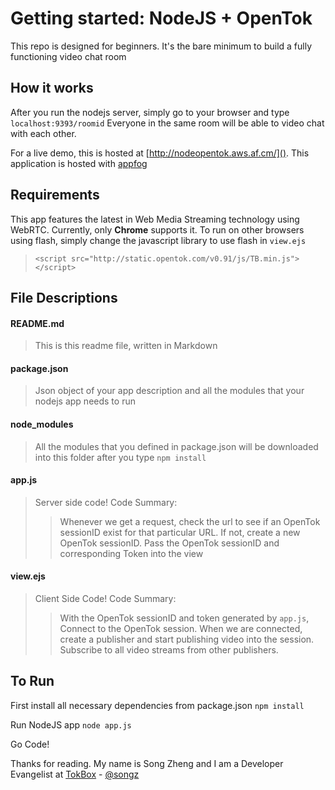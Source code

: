 # Getting started:  NodeJS + OpenTok
This repo is designed for beginners. It's the bare minimum to build a fully functioning video chat room

## How it works
After you run the nodejs server, simply go to your browser and type `localhost:9393/roomid` Everyone in the same room will be able to video chat with each other.

For a live demo, this is hosted at [http://nodeopentok.aws.af.cm/]().  This application is hosted with [appfog](https://www.appfog.com/)

## Requirements
This app features the latest in Web Media Streaming technology using WebRTC. Currently, only **Chrome** supports it. To run on other browsers using flash, simply change the javascript library to use flash in `view.ejs`
> `<script src="http://static.opentok.com/v0.91/js/TB.min.js"></script>`

## File Descriptions
#### README.md
> This is this readme file, written in Markdown

#### package.json 
> Json object of your app description and all the modules that your nodejs app needs to run

#### node_modules
> All the modules that you defined in package.json will be downloaded into this folder after you type `npm install`

#### app.js
> Server side code! Code Summary:
> > Whenever we get a request, check the url to see if an OpenTok sessionID exist for that particular URL. If not, create a new OpenTok sessionID. Pass the OpenTok sessionID and corresponding Token into the view

#### view.ejs
> Client Side Code! Code Summary:
>> With the OpenTok sessionID and token generated by `app.js`, Connect to the OpenTok session. When we are connected, create a publisher and start publishing video into the session. Subscribe to all video streams from other publishers. 

## To Run
First install all necessary dependencies from package.json `npm install`

Run NodeJS app `node app.js`

Go Code!

Thanks for reading. My name is Song Zheng and I am a Developer Evangelist at [TokBox](http://tokbox.com) - [@songz](http://twitter.com/songz) 

